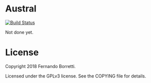 # Austral

[![Build Status](https://travis-ci.com/austral/austral.svg?branch=master)](https://travis-ci.com/austral/austral)

Not done yet.

# License

Copyright 2018 Fernando Borretti.

Licensed under the GPLv3 license. See the COPYING file for details.
